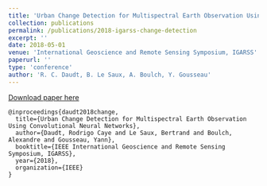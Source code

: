 ```yaml
---
title: 'Urban Change Detection for Multispectral Earth Observation Using Convolutional Neural Networks'
collection: publications
permalink: /publications/2018-igarss-change-detection
excerpt: ''
date: 2018-05-01
venue: 'International Geoscience and Remote Sensing Symposium, IGARSS'
paperurl: ''
type: 'conference'
author: 'R. C. Daudt, B. Le Saux, A. Boulch, Y. Gousseau'
---
```




[Download paper here](https://aboulch.github.io/files/2018_igarss_change-detection.pdf)

```
@inproceedings{daudt2018change,
  title={Urban Change Detection for Multispectral Earth Observation Using Convolutional Neural Networks},
  author={Daudt, Rodrigo Caye and Le Saux, Bertrand and Boulch, Alexandre and Gousseau, Yann},
  booktitle={IEEE International Geoscience and Remote Sensing Symposium, IGARSS},
  year={2018},
  organization={IEEE}
}
```
